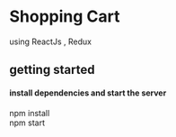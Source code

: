 <h1> Shopping Cart</h1>

using ReactJs , Redux 

<h2>getting started</h2>

<h4>install dependencies and start the server</h4>

npm install <br/>
npm start
